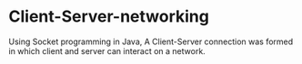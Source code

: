 # Client-Server-networking
Using Socket programming in Java, A Client-Server connection was formed in which client and server can interact on a network.

